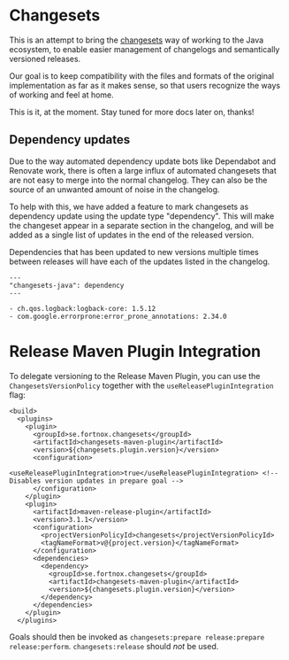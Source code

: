 # Changesets

This is an attempt to bring the [changesets](https://github.com/changesets/changesets) way of working to the Java ecosystem,
to enable easier management of changelogs and semantically versioned releases.

Our goal is to keep compatibility with the files and formats of the original implementation as far as it makes sense, so that
users recognize the ways of working and feel at home.

This is it, at the moment. Stay tuned for more docs later on, thanks!



## Dependency updates
Due to the way automated dependency update bots like Dependabot and Renovate work, there is often a large influx of automated changesets that are not easy to merge into the normal changelog. They can also be the source of an unwanted amount of noise in the changelog.

To help with this, we have added a feature to mark changesets as dependency update using the update type "dependency". This will make the changeset appear in a separate section in the changelog, and will be added as a single list of updates in the end of the released version.

Dependencies that has been updated to new versions multiple times between releases will have each of the updates listed in the changelog.

```
---
"changesets-java": dependency
---

- ch.qos.logback:logback-core: 1.5.12
- com.google.errorprone:error_prone_annotations: 2.34.0
```

# Release Maven Plugin Integration

To delegate versioning to the Release Maven Plugin, you can use the `ChangesetsVersionPolicy` together with the `useReleasePluginIntegration` flag:

```
<build>
  <plugins>
    <plugin>
      <groupId>se.fortnox.changesets</groupId>
      <artifactId>changesets-maven-plugin</artifactId>
      <version>${changesets.plugin.version}</version>
      <configuration>
        <useReleasePluginIntegration>true</useReleasePluginIntegration> <!-- Disables version updates in prepare goal -->
      </configuration>
    </plugin>
    <plugin>
      <artifactId>maven-release-plugin</artifactId>
      <version>3.1.1</version>
      <configuration>
        <projectVersionPolicyId>changesets</projectVersionPolicyId>
        <tagNameFormat>v@{project.version}</tagNameFormat>
      </configuration>
      <dependencies>
        <dependency>
          <groupId>se.fortnox.changesets</groupId>
          <artifactId>changesets-maven-plugin</artifactId>
          <version>${changesets.plugin.version}</version>
        </dependency>
      </dependencies>
    </plugin>
  </plugins>
```

Goals should then be invoked as `changesets:prepare release:prepare release:perform`. `changesets:release` should *not* be used.